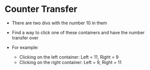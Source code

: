 # Counter Transfer

- There are two divs with the number 10 in them

- Find a way to click one of these containers and have the number transfer over
- For example:
    - Clicking on the left container: Left = 11, Right = 9
    - Clicking on the right container: Left = 9, Right = 11